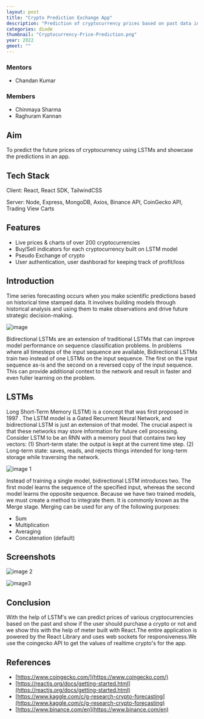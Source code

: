 ```yaml
---
layout: post
title: "Crypto Prediction Exchange App"
description: "Prediction of cryptocurrency prices based on past data in the form of a react-based app"
categories: diode
thumbnail: "Cryptocurrency-Price-Prediction.png"
year: 2022
gmeet: ""
--- 
```


### Mentors


- Chandan Kumar


### Members


- Chinmaya Sharma 	
- Raghuram Kannan


## Aim

To predict the future prices of cryptocurrency using LSTMs and showcase the predictions in an app.

## Tech Stack

Client: React, React SDK, TailwindCSS

Server: Node, Express, MongoDB, Axios, Binance API, CoinGecko API, Trading View Carts

## Features

- Live prices & charts of over 200 cryptocurrencies
- Buy/Sell indicators for each cryptocurrency built on LSTM model
- Pseudo Exchange of crypto
- User authentication, user dashborad for keeping track of profit/loss

## Introduction

Time series forecasting occurs when you make scientific predictions based on historical time stamped data. It involves building models through historical analysis and using them to make observations and drive future strategic decision-making.

![image](https://www.katacoda.com/kuber-ru/assets/ai-machine-learning/prometheus-timeseries-forecasting/01-time-series-forecasting.png)

Bidirectional LSTMs are an extension of traditional LSTMs that can improve model performance on sequence classification problems. In problems where all timesteps of the input sequence are available, Bidirectional LSTMs train two instead of one LSTMs on the input sequence. The first on the input sequence as-is and the second on a reversed copy of the input sequence. This can provide additional context to the network and result in faster and even fuller learning on the problem.

## LSTMs

Long Short-Term Memory (LSTM) is a concept that was first proposed in 1997 . The LSTM model is a Gated Recurrent Neural Network, and bidirectional LSTM is just an extension of that model. The crucial aspect is that these networks may store information for future cell processing. Consider LSTM to be an RNN with a memory pool that contains two key vectors:
(1) Short-term state: the output is kept at the current time step.
(2) Long-term state: saves, reads, and rejects things intended for long-term storage while traversing the network.


![image 1](https://miro.medium.com/max/1400/1*V630gG25SFelbMQhsrGQDw.png)

	
Instead of training a single model, bidirectional LSTM introduces two. The first model learns the sequence of the specified input, whereas the second model learns the opposite sequence.
Because we have two trained models, we must create a method to integrate them. It is commonly known as the Merge stage. Merging can be used for any of the following purposes:
- Sum
- Multiplication
- Averaging
- Concatenation (default)

## Screenshots 

![image 2](/virtual-expo/assets/img/diode/Crypto-img-2.png)

![image3](/virtual-expo/assets/img/diode/Crypto-img-3.png)

## Conclusion

With the help of LSTM's we can predict prices of various cryptocurrencies based on the past and show if the user should purchase a crypto or not and we show this with the help of meter built with React.The entire application is powered by the React Library and uses web sockets for responsiveness.We use the coingecko API to get the values of realtime crypto's for the app.

## References

- [https://www.coingecko.com/](https://www.coingecko.com/)
- [https://reactjs.org/docs/getting-started.html](https://reactjs.org/docs/getting-started.html)
- [https://www.kaggle.com/c/g-research-crypto-forecasting](https://www.kaggle.com/c/g-research-crypto-forecasting)
- [https://www.binance.com/en](https://www.binance.com/en)
